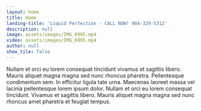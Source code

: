 ```yaml
---
layout: home
title: Home
landing-title: 'Liquid Perfection - CALL NOW! 904-329-5312'
description: null
image: assets/images/IMG_6995.mp4
video: assets/images/IMG_6995.mp4
author: null
show_tile: false
---
```


Nullam et orci eu lorem consequat tincidunt vivamus et sagittis libero. Mauris aliquet magna magna sed nunc rhoncus pharetra. Pellentesque condimentum sem. In efficitur ligula tate urna. Maecenas laoreet massa vel lacinia pellentesque lorem ipsum dolor. Nullam et orci eu lorem consequat tincidunt. Vivamus et sagittis libero. Mauris aliquet magna magna sed nunc rhoncus amet pharetra et feugiat tempus.
